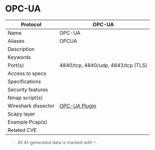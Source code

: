 # OPC-UA

| Protocol | OPC-UA |
|---|---|
| Name | OPC-UA |
| Aliases | OPCUA |
| Description |  |
| Keywords |  |
| Port(s) | 4840/tcp, 4840/udp, 4843/tcp (TLS)  |
| Access to specs |  |
| Specifications |  |
| Security features |  |
| Nmap script(s) |  |
| Wireshark dissector | [OPC-UA Plugin](https://github.com/wireshark/wireshark/tree/master/plugins/epan/opcua) |
| Scapy layer |  |
| Example Pcap(s) |  |
| Related CVE |  |



> All AI-generated data is marked with `*`.
